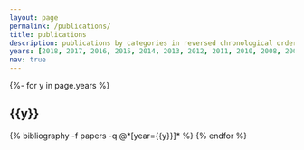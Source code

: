```yaml
---
layout: page
permalink: /publications/
title: publications
description: publications by categories in reversed chronological order.
years: [2018, 2017, 2016, 2015, 2014, 2013, 2012, 2011, 2010, 2008, 2007, 2004, 2003]
nav: true
---
```

<!-- _pages/publications.md -->
<div class="publications">

{%- for y in page.years %}
  <h2 class="year">{{y}}</h2>
  {% bibliography -f papers -q @*[year={{y}}]* %}
{% endfor %}

</div>
